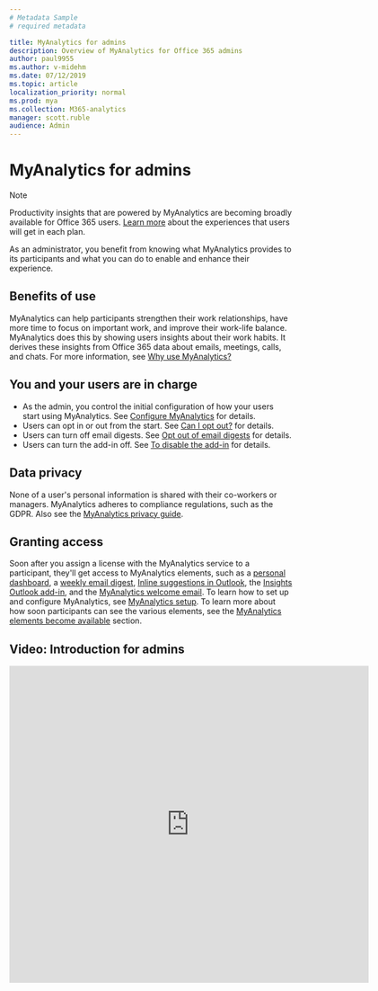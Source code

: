 ```yaml
---
# Metadata Sample
# required metadata

title: MyAnalytics for admins
description: Overview of MyAnalytics for Office 365 admins
author: paul9955
ms.author: v-midehm
ms.date: 07/12/2019
ms.topic: article
localization_priority: normal 
ms.prod: mya
ms.collection: M365-analytics
manager: scott.ruble
audience: Admin
---
```


# MyAnalytics for admins

> [!Note] 
> Productivity insights that are powered by MyAnalytics are becoming broadly available for Office 365 users. [Learn more](./plans-environments.md) about the experiences that users will get in each plan. 

As an administrator, you benefit from knowing what MyAnalytics provides to its participants and what you can do to enable and enhance their experience.

## Benefits of use

MyAnalytics can help participants strengthen their work relationships, have more time to focus on important work, and improve their work-life balance. MyAnalytics does this by showing users insights about their work habits. It derives these insights from Office 365 data about emails, meetings, calls, and chats. For more information, see [Why use MyAnalytics?](better-work-habits.md)

## You and your users are in charge

* As the admin, you control the initial configuration of how your users start using MyAnalytics. See [Configure MyAnalytics](../setup/mya-setup-checklist.md) for details.
* Users can opt in or out from the start. See [Can I opt out?](../use/dashboard-2.md#can-i-opt-out-of-myanalytics) for details.
* Users can turn off email digests. See [Opt out of email digests](../use/email-digest-2.md#opt-out-of-email-digests) for details.
* Users can turn the add-in off. See [To disable the add-in](../setup/mya-disable-insights.md) for details.

## Data privacy

None of a user's personal information is shared with their co-workers or managers. MyAnalytics adheres to compliance regulations, such as the GDPR. Also see the [MyAnalytics privacy guide](privacy-guide.md).

## Granting access

Soon after you assign a license with the MyAnalytics service to a participant, they'll get access to MyAnalytics elements, such as a [personal dashboard](../use/dashboard-2.md), a [weekly email digest](../use/email-digest-2.md), [Inline suggestions in Outlook](../use/mya-notifications.md), the [Insights Outlook add-in](../use/add-in.md), and the [MyAnalytics welcome email](../use/mya-welcome-email.md). To learn how to set up and configure MyAnalytics, see [MyAnalytics setup](../setup/mya-setup-checklist.md). To learn more about how soon participants can see the various elements, see the [MyAnalytics elements become available](../setup/mya-setup-checklist.md#myanalytics-elements-become-available) section.

## Video: Introduction for admins

<iframe width="640" height="564" src="https://player.vimeo.com/video/304879652" frameborder="0" allowFullScreen mozallowfullscreen webkitAllowFullScreen></iframe>
